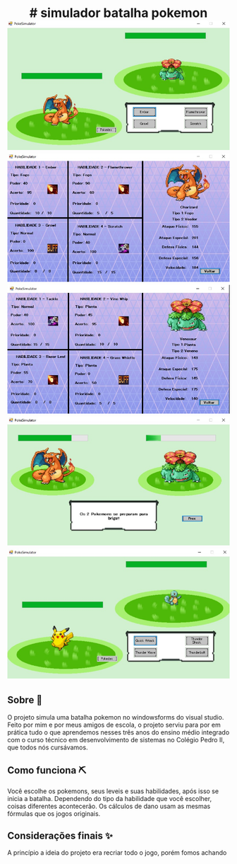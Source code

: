 <h1 align="center">
    # simulador batalha pokemon
    <img src="poke1.jpeg" style="display: inline; text-align: center;">
    <img src="poke2.jpeg" style="display: inline; text-align: center;">
    <img src="poke3.jpeg" style="display: inline; text-align: center;">
    <img src="poke4.jpeg" style="display: inline; text-align: center;">
    <img src="poke5.jpeg" style="display: inline; text-align: center;">
</h1>

## Sobre 📖
O projeto simula uma batalha pokemon no windowsforms do visual studio. Feito por mim e por meus amigos de escola, o projeto serviu para por em prática tudo o que aprendemos nesses três anos do ensino médio integrado com o curso técnico em desenvolvimento de sistemas no Colégio Pedro II, que todos nós cursávamos.

## Como funciona ⛏
Você escolhe os pokemons, seus leveis e suas habilidades, após isso se inicia a batalha. Dependendo do tipo da habilidade que você escolher, coisas diferentes acontecerão. Os cálculos de dano usam as mesmas fórmulas que os jogos originais. 

## Considerações finais ✨
A princípio a ideia do projeto era recriar todo o jogo, porém fomos achando

